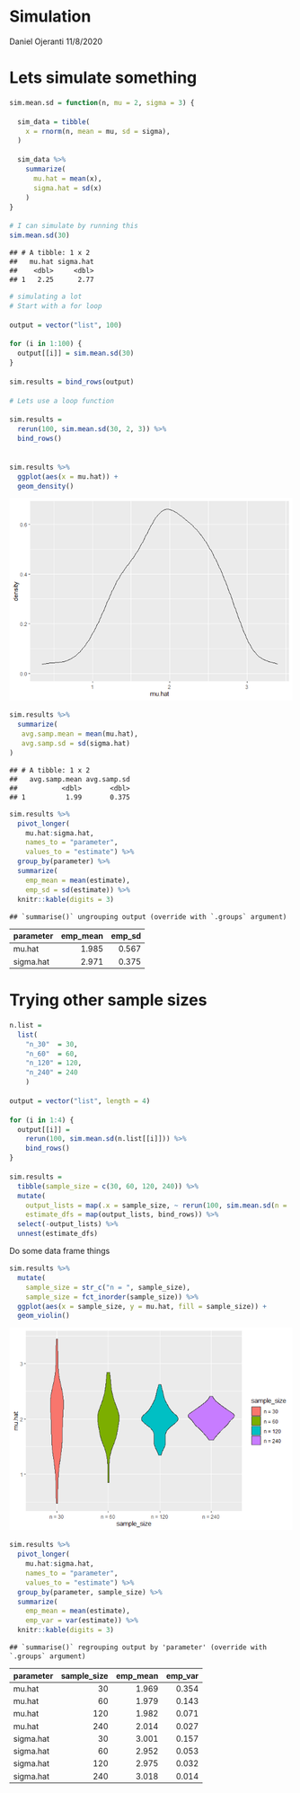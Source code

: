 Simulation
================
Daniel Ojeranti
11/8/2020

# Lets simulate something

``` r
sim.mean.sd = function(n, mu = 2, sigma = 3) {
  
  sim_data = tibble(
    x = rnorm(n, mean = mu, sd = sigma),
  )
  
  sim_data %>% 
    summarize(
      mu.hat = mean(x),
      sigma.hat = sd(x)
    )
}

# I can simulate by running this
sim.mean.sd(30)
```

    ## # A tibble: 1 x 2
    ##   mu.hat sigma.hat
    ##    <dbl>     <dbl>
    ## 1   2.25      2.77

``` r
# simulating a lot
# Start with a for loop

output = vector("list", 100)

for (i in 1:100) {
  output[[i]] = sim.mean.sd(30)
}

sim.results = bind_rows(output)

# Lets use a loop function

sim.results = 
  rerun(100, sim.mean.sd(30, 2, 3)) %>% 
  bind_rows()


sim.results %>% 
  ggplot(aes(x = mu.hat)) + 
  geom_density()
```

![](Simulations_files/figure-gfm/unnamed-chunk-1-1.png)<!-- -->

``` r
sim.results %>% 
  summarize(
   avg.samp.mean = mean(mu.hat),
   avg.samp.sd = sd(sigma.hat)
)
```

    ## # A tibble: 1 x 2
    ##   avg.samp.mean avg.samp.sd
    ##           <dbl>       <dbl>
    ## 1          1.99       0.375

``` r
sim.results %>% 
  pivot_longer(
    mu.hat:sigma.hat,
    names_to = "parameter", 
    values_to = "estimate") %>% 
  group_by(parameter) %>% 
  summarize(
    emp_mean = mean(estimate),
    emp_sd = sd(estimate)) %>% 
  knitr::kable(digits = 3)
```

    ## `summarise()` ungrouping output (override with `.groups` argument)

| parameter | emp\_mean | emp\_sd |
| :-------- | --------: | ------: |
| mu.hat    |     1.985 |   0.567 |
| sigma.hat |     2.971 |   0.375 |

# Trying other sample sizes

``` r
n.list = 
  list(
    "n_30"  = 30, 
    "n_60"  = 60, 
    "n_120" = 120, 
    "n_240" = 240
    )

output = vector("list", length = 4)

for (i in 1:4) {
  output[[i]] = 
    rerun(100, sim.mean.sd(n.list[[i]])) %>% 
    bind_rows()
}

sim.results = 
  tibble(sample_size = c(30, 60, 120, 240)) %>% 
  mutate(
    output_lists = map(.x = sample_size, ~ rerun(100, sim.mean.sd(n = .x))),
    estimate_dfs = map(output_lists, bind_rows)) %>% 
  select(-output_lists) %>% 
  unnest(estimate_dfs)
```

Do some data frame things

``` r
sim.results %>% 
  mutate(
    sample_size = str_c("n = ", sample_size),
    sample_size = fct_inorder(sample_size)) %>% 
  ggplot(aes(x = sample_size, y = mu.hat, fill = sample_size)) + 
  geom_violin()
```

![](Simulations_files/figure-gfm/unnamed-chunk-3-1.png)<!-- -->

``` r
sim.results %>% 
  pivot_longer(
    mu.hat:sigma.hat,
    names_to = "parameter", 
    values_to = "estimate") %>% 
  group_by(parameter, sample_size) %>% 
  summarize(
    emp_mean = mean(estimate),
    emp_var = var(estimate)) %>% 
  knitr::kable(digits = 3)
```

    ## `summarise()` regrouping output by 'parameter' (override with `.groups` argument)

| parameter | sample\_size | emp\_mean | emp\_var |
| :-------- | -----------: | --------: | -------: |
| mu.hat    |           30 |     1.969 |    0.354 |
| mu.hat    |           60 |     1.979 |    0.143 |
| mu.hat    |          120 |     1.982 |    0.071 |
| mu.hat    |          240 |     2.014 |    0.027 |
| sigma.hat |           30 |     3.001 |    0.157 |
| sigma.hat |           60 |     2.952 |    0.053 |
| sigma.hat |          120 |     2.975 |    0.032 |
| sigma.hat |          240 |     3.018 |    0.014 |
